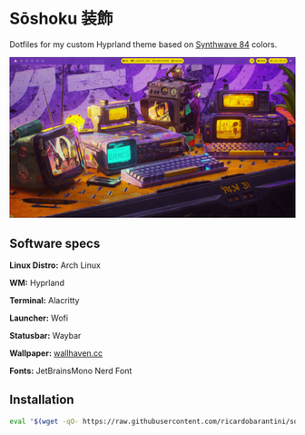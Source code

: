 # Sōshoku 装飾
Dotfiles for my custom Hyprland theme based on [Synthwave 84](https://github.com/robb0wen/synthwave-vscode) colors.

![Soshoku theme](soshoku.png)

## Software specs

**Linux Distro:** Arch Linux

**WM:** Hyprland

**Terminal:** Alacritty

**Launcher:** Wofi

**Statusbar:** Waybar

**Wallpaper:** [wallhaven.cc](https://wallhaven.cc/w/1q83qg)

**Fonts:** JetBrainsMono Nerd Font

## Installation

```bash
eval "$(wget -qO- https://raw.githubusercontent.com/ricardobarantini/soshoku/refs/heads/main/boot.sh)"
```